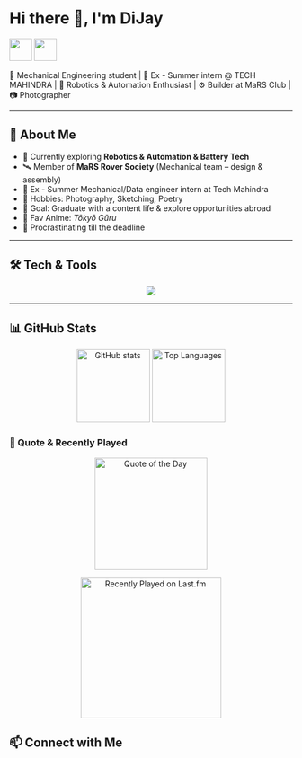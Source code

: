 # Hi there 👋, I'm DiJay
<p align="left">
  <a href="https://www.linkedin.com/in/IamDijay"><img src="https://skillicons.dev/icons?i=linkedin" height="40"></a>
  <a href="https://www.instagram.com/just0dj"><img src="https://skillicons.dev/icons?i=instagram" height="40"></a>
</p>
🚀 Mechanical Engineering student | 🏢 Ex - Summer intern @ TECH MAHINDRA | 🌌 Robotics & Automation Enthusiast | ⚙️ Builder at MaRS Club | 📷 Photographer

---

## 🌟 About Me
- 🔭 Currently exploring **Robotics & Automation & Battery Tech**
- 🛰️ Member of **MaRS Rover Society** (Mechanical team – design & assembly)
- 🏢 Ex - Summer Mechanical/Data engineer intern at Tech Mahindra
- 🎨 Hobbies: Photography, Sketching, Poetry
- 🎯 Goal: Graduate with a content life & explore opportunities abroad
- 🎵 Fav Anime: *Tōkyō Gūru*  
- 👀 Procrastinating till the deadline  

---

## 🛠️ Tech & Tools
<p align="center">
  <img src="https://skillicons.dev/icons?i=autodeskfusion360,solidworks,cpp,python,html,css,javascript,mysql,git,github,autocad" />
</p>

---

## 📊 GitHub Stats

<p align="center">
  <img src="https://github-readme-stats.vercel.app/api?username=just0dj&show_icons=true&theme=tokyonight" alt="GitHub stats" height="130"/>
  <img src="https://github-readme-stats.vercel.app/api/top-langs/?username=just0dj&layout=compact&theme=tokyonight" alt="Top Languages" height="130"/>
</p>

### 📜 Quote & Recently Played
<p align="center">
  <img src="https://quotes-github-readme.vercel.app/api?type=horizontal&theme=dark" alt="Quote of the Day"  height="200"/>
</p>
<p align="center">
  <a href="https://www.last.fm/user/Just0DJ">
    <img src="https://lastfm-recently-played.vercel.app/api?user=Just0DJ&theme=tokyonight" alt="Recently Played on Last.fm"  height="250"/>
  </a>
</p>

## 📫 Connect with Me

